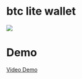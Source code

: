 # btc lite wallet

![](https://github.com/nickcen/btc_lite_wallet/blob/main/highlight.jpg)

# Demo
[Video Demo](https://www.youtube.com/shorts/2DSqP9cTbiY)
